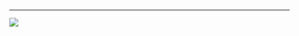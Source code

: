 ***
![](https://64.media.tumblr.com/af7195a8d6f0ea562fc2ff294675a883/fc64dfe582ead904-e2/s2048x3072/22e338cdce903fbb1ace848b4fc06fd33ffa45a0.pnj)
